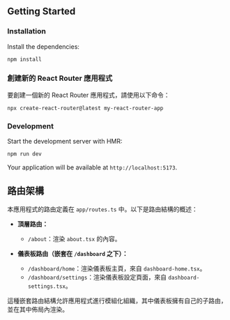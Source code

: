 ## Getting Started

### Installation

Install the dependencies:

```bash
npm install
```

### 創建新的 React Router 應用程式

要創建一個新的 React Router 應用程式，請使用以下命令：

```bash
npx create-react-router@latest my-react-router-app
```

### Development

Start the development server with HMR:

```bash
npm run dev
```

Your application will be available at `http://localhost:5173`.

## 路由架構

本應用程式的路由定義在 `app/routes.ts` 中。以下是路由結構的概述：

- **頂層路由：**
  - `/about`：渲染 `about.tsx` 的內容。
  
- **儀表板路由（嵌套在 `/dashboard` 之下）：**
  - `/dashboard/home`：渲染儀表板主頁，來自 `dashboard-home.tsx`。
  - `/dashboard/settings`：渲染儀表板設定頁面，來自 `dashboard-settings.tsx`。

這種嵌套路由結構允許應用程式進行模組化組織，其中儀表板擁有自己的子路由，並在其中佈局內渲染。
